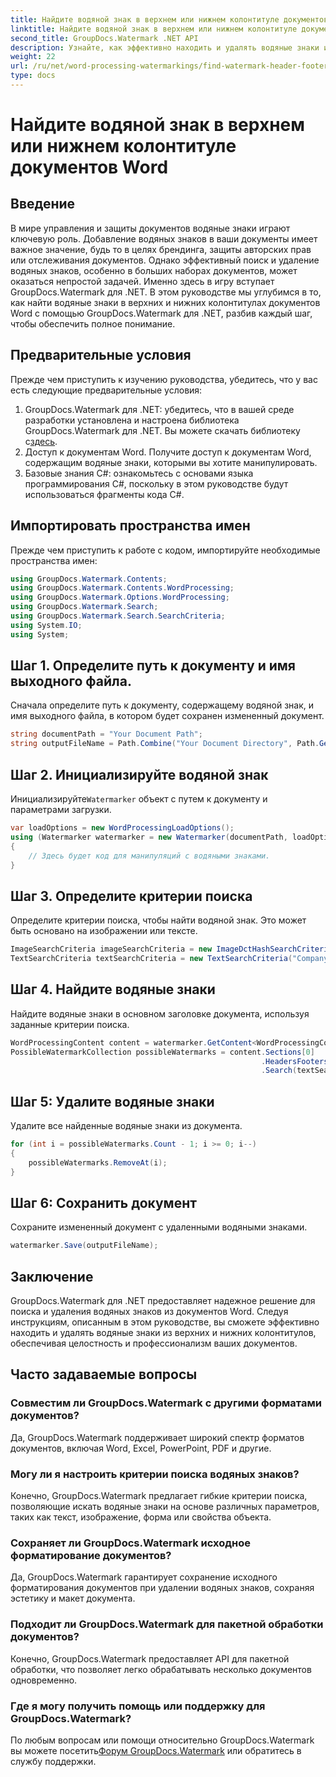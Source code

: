 ```yaml
---
title: Найдите водяной знак в верхнем или нижнем колонтитуле документов Word
linktitle: Найдите водяной знак в верхнем или нижнем колонтитуле документов Word
second_title: GroupDocs.Watermark .NET API
description: Узнайте, как эффективно находить и удалять водяные знаки из документов Word с помощью GroupDocs для .NET, обеспечивая целостность и профессионализм документов.
weight: 22
url: /ru/net/word-processing-watermarkings/find-watermark-header-footer-word-docs/
type: docs
---
```

# Найдите водяной знак в верхнем или нижнем колонтитуле документов Word

## Введение
В мире управления и защиты документов водяные знаки играют ключевую роль. Добавление водяных знаков в ваши документы имеет важное значение, будь то в целях брендинга, защиты авторских прав или отслеживания документов. Однако эффективный поиск и удаление водяных знаков, особенно в больших наборах документов, может оказаться непростой задачей. Именно здесь в игру вступает GroupDocs.Watermark для .NET. В этом руководстве мы углубимся в то, как найти водяные знаки в верхних и нижних колонтитулах документов Word с помощью GroupDocs.Watermark для .NET, разбив каждый шаг, чтобы обеспечить полное понимание.
## Предварительные условия
Прежде чем приступить к изучению руководства, убедитесь, что у вас есть следующие предварительные условия:
1. GroupDocs.Watermark для .NET: убедитесь, что в вашей среде разработки установлена и настроена библиотека GroupDocs.Watermark для .NET. Вы можете скачать библиотеку с[здесь](https://releases.groupdocs.com/Watermark/net/).
2. Доступ к документам Word. Получите доступ к документам Word, содержащим водяные знаки, которыми вы хотите манипулировать.
3. Базовые знания C#: ознакомьтесь с основами языка программирования C#, поскольку в этом руководстве будут использоваться фрагменты кода C#.
## Импортировать пространства имен
Прежде чем приступить к работе с кодом, импортируйте необходимые пространства имен:
```csharp
using GroupDocs.Watermark.Contents;
using GroupDocs.Watermark.Contents.WordProcessing;
using GroupDocs.Watermark.Options.WordProcessing;
using GroupDocs.Watermark.Search;
using GroupDocs.Watermark.Search.SearchCriteria;
using System.IO;
using System;
```
## Шаг 1. Определите путь к документу и имя выходного файла.
Сначала определите путь к документу, содержащему водяной знак, и имя выходного файла, в котором будет сохранен измененный документ.
```csharp
string documentPath = "Your Document Path";
string outputFileName = Path.Combine("Your Document Directory", Path.GetFileName(documentPath));
```
## Шаг 2. Инициализируйте водяной знак
 Инициализируйте`Watermarker` объект с путем к документу и параметрами загрузки.
```csharp
var loadOptions = new WordProcessingLoadOptions();
using (Watermarker watermarker = new Watermarker(documentPath, loadOptions))
{
    // Здесь будет код для манипуляций с водяными знаками.
}
```
## Шаг 3. Определите критерии поиска
Определите критерии поиска, чтобы найти водяной знак. Это может быть основано на изображении или тексте.
```csharp
ImageSearchCriteria imageSearchCriteria = new ImageDctHashSearchCriteria(Constants.LogoPng);
TextSearchCriteria textSearchCriteria = new TextSearchCriteria("Company Name");
```
## Шаг 4. Найдите водяные знаки
Найдите водяные знаки в основном заголовке документа, используя заданные критерии поиска.
```csharp
WordProcessingContent content = watermarker.GetContent<WordProcessingContent>();
PossibleWatermarkCollection possibleWatermarks = content.Sections[0]
                                                        .HeadersFooters[OfficeHeaderFooterType.HeaderPrimary]
                                                        .Search(textSearchCriteria.Or(imageSearchCriteria));
```
## Шаг 5: Удалите водяные знаки
Удалите все найденные водяные знаки из документа.
```csharp
for (int i = possibleWatermarks.Count - 1; i >= 0; i--)
{
    possibleWatermarks.RemoveAt(i);
}
```
## Шаг 6: Сохранить документ
Сохраните измененный документ с удаленными водяными знаками.
```csharp
watermarker.Save(outputFileName);
```

## Заключение
GroupDocs.Watermark для .NET предоставляет надежное решение для поиска и удаления водяных знаков из документов Word. Следуя инструкциям, описанным в этом руководстве, вы сможете эффективно находить и удалять водяные знаки из верхних и нижних колонтитулов, обеспечивая целостность и профессионализм ваших документов.
## Часто задаваемые вопросы
### Совместим ли GroupDocs.Watermark с другими форматами документов?
Да, GroupDocs.Watermark поддерживает широкий спектр форматов документов, включая Word, Excel, PowerPoint, PDF и другие.
### Могу ли я настроить критерии поиска водяных знаков?
Конечно, GroupDocs.Watermark предлагает гибкие критерии поиска, позволяющие искать водяные знаки на основе различных параметров, таких как текст, изображение, форма или свойства объекта.
### Сохраняет ли GroupDocs.Watermark исходное форматирование документов?
Да, GroupDocs.Watermark гарантирует сохранение исходного форматирования документов при удалении водяных знаков, сохраняя эстетику и макет документа.
### Подходит ли GroupDocs.Watermark для пакетной обработки документов?
Конечно, GroupDocs.Watermark предоставляет API для пакетной обработки, что позволяет легко обрабатывать несколько документов одновременно.
### Где я могу получить помощь или поддержку для GroupDocs.Watermark?
 По любым вопросам или помощи относительно GroupDocs.Watermark вы можете посетить[Форум GroupDocs.Watermark](https://forum.groupdocs.com/c/watermark/19) или обратитесь в службу поддержки.